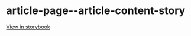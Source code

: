 # article-page--article-content-story

[View in storybook](https://raw.githack.com/Independent-Digital-News-and-Media-Ltd/indy100-pwamp-sb/PR-287-sb/index.html?path=/story/article-page--article-content-story)